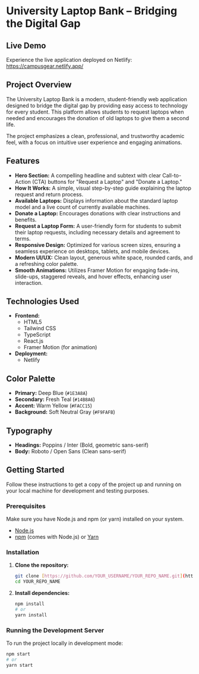 # University Laptop Bank – Bridging the Digital Gap

## Live Demo

Experience the live application deployed on Netlify: https://campusgear.netlify.app/

## Project Overview

The University Laptop Bank is a modern, student-friendly web application designed to bridge the digital gap by providing easy access to technology for every student. This platform allows students to request laptops when needed and encourages the donation of old laptops to give them a second life.

The project emphasizes a clean, professional, and trustworthy academic feel, with a focus on intuitive user experience and engaging animations.

## Features

* **Hero Section:** A compelling headline and subtext with clear Call-to-Action (CTA) buttons for "Request a Laptop" and "Donate a Laptop."
* **How It Works:** A simple, visual step-by-step guide explaining the laptop request and return process.
* **Available Laptops:** Displays information about the standard laptop model and a live count of currently available machines.
* **Donate a Laptop:** Encourages donations with clear instructions and benefits.
* **Request a Laptop Form:** A user-friendly form for students to submit their laptop requests, including necessary details and agreement to terms.
* **Responsive Design:** Optimized for various screen sizes, ensuring a seamless experience on desktops, tablets, and mobile devices.
* **Modern UI/UX:** Clean layout, generous white space, rounded cards, and a refreshing color palette.
* **Smooth Animations:** Utilizes Framer Motion for engaging fade-ins, slide-ups, staggered reveals, and hover effects, enhancing user interaction.

## Technologies Used

* **Frontend:**
    * HTML5
    * Tailwind CSS 
    * TypeScript
    * React.js
    * Framer Motion (for animation)
* **Deployment:**
    * Netlify

## Color Palette

* **Primary:** Deep Blue (`#1E3A8A`)
* **Secondary:** Fresh Teal (`#14B8A6`)
* **Accent:** Warm Yellow (`#FACC15`)
* **Background:** Soft Neutral Gray (`#F9FAFB`)

## Typography

* **Headings:** Poppins / Inter (Bold, geometric sans-serif)
* **Body:** Roboto / Open Sans (Clean sans-serif)

## Getting Started

Follow these instructions to get a copy of the project up and running on your local machine for development and testing purposes.

### Prerequisites

Make sure you have Node.js and npm (or yarn) installed on your system.

* [Node.js](https://nodejs.org/)
* [npm](https://www.npmjs.com/get-npm) (comes with Node.js) or [Yarn](https://yarnpkg.com/)

### Installation

1.  **Clone the repository:**

    ```bash
    git clone [https://github.com/YOUR_USERNAME/YOUR_REPO_NAME.git](https://github.com/YOUR_USERNAME/YOUR_REPO_NAME.git)
    cd YOUR_REPO_NAME
    ```

2.  **Install dependencies:**

    ```bash
    npm install
    # or
    yarn install
    ```

### Running the Development Server

To run the project locally in development mode:

```bash
npm start
# or
yarn start
